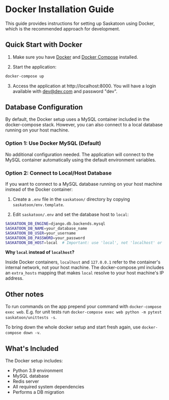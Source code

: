 # Docker Installation Guide

This guide provides instructions for setting up Saskatoon using Docker, which is the recommended approach for development.

## Quick Start with Docker

1. Make sure you have [Docker](https://docs.docker.com/get-docker/) and [Docker Compose](https://docs.docker.com/compose/install/) installed.

2. Start the application:

```bash
docker-compose up
```

3. Access the application at http://localhost:8000. You will have a login available with dev@dev.com and password "dev".

## Database Configuration

By default, the Docker setup uses a MySQL container included in the docker-compose stack. However, you can also connect to a local database running on your host machine.

### Option 1: Use Docker MySQL (Default)

No additional configuration needed. The application will connect to the MySQL container automatically using the default environment variables.

### Option 2: Connect to Local/Host Database

If you want to connect to a MySQL database running on your host machine instead of the Docker container:

1. Create a `.env` file in the `saskatoon/` directory by copying `saskatoon/env.template`.

2. Edit `saskatoon/.env` and set the database host to `local`:

```bash
SASKATOON_DB_ENGINE=django.db.backends.mysql
SASKATOON_DB_NAME=your_database_name
SASKATOON_DB_USER=your_username
SASKATOON_DB_PASSWORD=your_password
SASKATOON_DB_HOST=local  # Important: use 'local', not 'localhost' or '127.0.0.1'
```

**Why `local` instead of `localhost`?**

Inside Docker containers, `localhost` and `127.0.0.1` refer to the container's internal network, not your host machine. The docker-compose.yml includes an `extra_hosts` mapping that makes `local` resolve to your host machine's IP address.

## Other notes

To run commands on the app prepend your command with `docker-compose exec web`. E.g. for unit tests run `docker-compose exec web python -m pytest saskatoon/unittests -s`.

To bring down the whole docker setup and start fresh again, use `docker-compose down -v`.

## What's Included

The Docker setup includes:

- Python 3.9 environment
- MySQL database
- Redis server
- All required system dependencies
- Performs a DB migration 